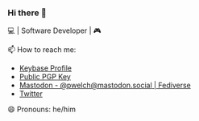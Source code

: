 ### Hi there 👋

<!--
**pwelch/pwelch** is a ✨ _special_ ✨ repository because its `README.md` (this file) appears on your GitHub profile.

Here are some ideas to get you started:

- 🔭 I’m currently working on ...
- 🌱 I’m currently learning ...
- 👯 I’m looking to collaborate on ...
- 🤔 I’m looking for help with ...
- 💬 Ask me about ...
- 📫 How to reach me: ...
- 😄 Pronouns: ...
- ⚡ Fun fact: ...
-->

💻 | Software Developer | 🎮

📫 How to reach me:

- [Keybase Profile](https://keybase.io/pwelch)
- [Public PGP Key](https://keybase.io/pwelch/pgp_keys.asc)
- [Mastodon - @pwelch@mastodon.social | Fediverse](https://mastodon.social/@pwelch)
- [Twitter](https://twitter.com/pwelch)

😄 Pronouns: he/him
